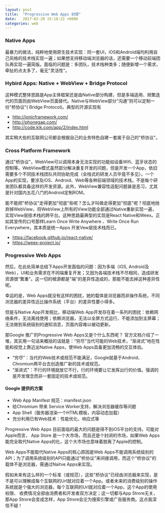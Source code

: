 ```yaml
---
layout: post
title:  "Progressive Web Apps 初探"
date:   2017-02-20 15:18:22 +0800
categories: web
---
```


### Native Apps

最暴力的做法，纯粹地使用原生技术实现：同一套UI，iOS和Android端均利用自己风格的技术栈实现一遍；如果想支持移动端浏览器的话，还需要一个移动前端团队再实现一遍简版。面临的问题是：多团队，技术栈种类多；随便新增一个需求，牵扯的点太多了，毫无"灵活性"。

### Hybird Apps: Native + WebView + Bridge Protocol

这种模式整体思路是App主体框架还是由Native部分构建，但是多端适用、频繁迭代的页面则由WebView页面替代。Native与WebView部分"沟通"则可以定制一份"桥协议"( Bridge Protocol)。典型的开源实现有

- http://ionicframework.com/
- http://phonegap.com/
- http://code.kik.com/app/2/index.html
	
其实稍大些的互联网公司都会根据自己的业务特色自建一套属于自己的"桥协议"。
	
### Cross Platform Framework

通过"桥协议"，WebView可以调用本身无法实现的功能如设备Wifi、蓝牙状态的控制等。WebView模式虽然部分解决重复开发的问题，但是开发一个App，依旧需要多个不同技术栈团队共同协助完成（全栈式的研发人员毕竟不多见）。一个App的实现，要涉及iOS、Android、Web等各种前端领域的技术栈，不是每个研发团队都具备这样的开发资源。此外，WebView兼容性适配问题甚是恶习，尤其是针对国内五花八门的Android定制ROM。

能不能把"桥协议"走得更加"彻底"些呢？怎么才叫做走得更加"彻底"呢？彻底地抛弃掉WebView，将WebView上所有的View功能全部通过Native重新实现一遍，实现View层技术栈的跨平台。这种思路最典型的实现是React Native和Weex。正如其宣传的口号那样Learn Once Write Anywhere 、Write Once Run Everywhere，其本质是统一Apps 开发Vew层技术栈而已。

- https://facebook.github.io/react-native/
- https://weex-project.io/

### Progressive Web Apps

然后，在此处简单总结下Apps开发面临的问题：因为多端（iOS, Android及Web），UI和业务需求在不同端重复开发；又因为各端技术栈不尽相同，造成研发资源很"繁重"。这一切的根源都是"端"的差异性造成的，那能不能去掉这种差异性呢。

幸运的是，Web Apps就没有这样的困扰，她的载体是浏览器而非操作系统，不同浏览器的差异性远比操作系统（平台）的差异性要小得多。

但是与Native App开发相比，移动端Web App开发存在着一系列的困扰：依赖网络条件，无法离线使用；依赖浏览器，无法以全屏方式运行，不能添加到主屏幕；无法做到系统级别的通知消息，页面内容难以被动更新。

那Google 推广的Progressive Web Apps又是个什么东西呢？ 官方文档介绍了一堆，其实用一句话来概括的话就是：“穷尽”当代可能的Web技术，“渐进式”地在性能和视觉上靠近出Native Apps，使Web Apps具备更加流畅的交互体验。

- “穷尽”：当代的Web技术或规范不能满足，Google就基于Android、Chromium两平台去创造推广新的技术或规范。
- “渐进式”：不行的环境就放它不行，行的环境要让它发挥出行的价值。强调的是开发理念而非一套固定的技术或规范。

#### Google 提供的方案

- Web App Manifest 规范：manifest.json
- 给Chromium 带来 Service Worker支持，解决浏览器缓存等问题
- App Shell（服务器渲染一个HTML模板，内容动态加载）
- 充分利用已有Web技术：性能优化、响应式等

Progressive Web Apps 目前面临的最大的问题是得不到iOS平台的支持。可能对Apple而言，
App Store 是一个大市场，而且还是个封闭的市场，如果Web Apps能完全取代Native Apps的化，这个大市场也意味着脱离了Apple的控制。

Web Apps不能取代Native Apps的核心原因是Web Apps不能调用系统级别的API；为了调用系统级别的API只能通过"桥协议"来间接调用，而这个"桥协议"的载体不是浏览器，需通过Naitve Apps来实现。

假如未来有这么样的一个标准（或规范），这些"桥协议"已经由浏览器来实现，是不是可以理解成每个互联网的Url就对应着一个App。或者未来的消费级别的操作系统就是个强大的浏览器，每个互联网的Url就对应着一个App，这个App的使用权限、 收费情况全部由消费者和开发者双方决定；这一切都与App Strore无关，那App Strore会变成怎样，App Strore会沦为搜索引擎或广告服务商。这点我深信不疑！
